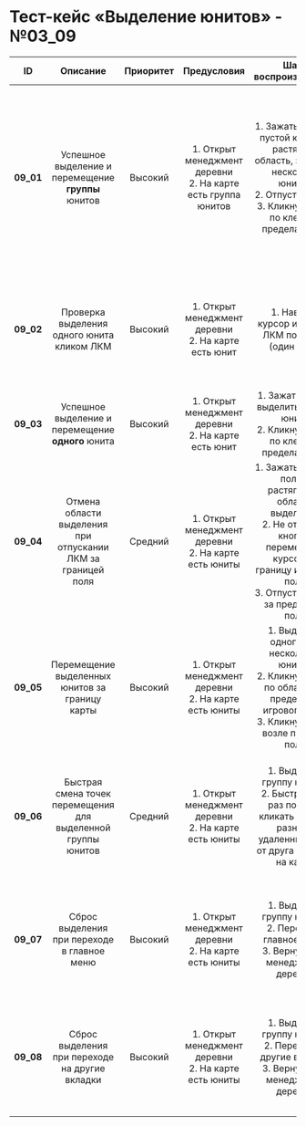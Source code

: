 # Тест-кейс «Выделение юнитов» - №03_09

| **ID** | **Описание** | **Приоритет** | **Предусловия** | **Шаги воспроизведения** | **Ожидаемый результат** |
| :-: | :-: | :-: | :-: | :-: | :-: |
| **09_01** | Успешное выделение и перемещение **группы** юнитов | Высокий | 1. Открыт менеджмент деревни<br>2. На карте есть группа юнитов | 1. Зажать ЛКМ на пустой клетке и растянуть область, захватив несколько юнитов<br>2. Отпустить ЛКМ<br>3. Кликнуть ЛКМ по клетке в пределах поля | 1. При выделении видна область<br>2. Юниты внутри области выделяются<br>3. Выделенные юниты перемещаются по клетке к указанной точке и останавливаются<br>4. Выделение с них не снимается |
| **09_02** | Проверка выделения одного юнита кликом ЛКМ | Высокий | 1. Открыт менеджмент деревни<br>2. На карте есть юнит | 1. Навести курсор и нажать ЛКМ по юниту (один клик) | 1. Юнит не выделяется<br>2. Другие юниты, если были выделены, сбрасывают выделение<br>3. Область выделения не появляется |
| **09_03** | Успешное выделение и перемещение **одного** юнита | Высокий | 1. Открыт менеджмент деревни<br>2. На карте есть юнит | 1. Зажать ЛКМ и выделить одного юнита<br>2. Кликнуть ЛКМ по клетке в пределах поля | 1. Юнит выделяется<br>2. Юнит перемещается по одной клетке к своей цели |
| **09_04** | Отмена области выделения при отпускании ЛКМ за границей поля | Средний | 1. Открыт менеджмент деревни<br>2. На карте есть юниты | 1. Зажать ЛКМ на поле и растягивать область выделения<br>2. Не отпуская кнопку, переместить курсор за границу игрового поля<br>3. Отпустить ЛКМ за пределами поля | 1. Прямоугольник выделения пропадает<br>2. Никакие юниты не выделяются<br>3. Операция выделения отменяется |
| **09_05** | Перемещение выделенных юнитов за границу карты | Высокий | 1. Открыт менеджмент деревни<br>2. На карте есть юниты | 1. Выделить одного или нескольких юнитов<br>2. Кликнуть ЛКМ по области за пределами игрового поля<br>3. Кликнуть ЛКМ возле предела поля | 1. Юниты перемещаются по одной клетке к своей цели<br>2. Юниты остаются в самой крайней точке поля |
| **09_06** | Быстрая смена точек перемещения для выделенной группы юнитов | Средний | 1. Открыт менеджмент деревни<br>2. На карте есть юниты | 1. Выделить группу юнитов<br>2. Быстро (5-7 раз подряд) кликать ЛКМ по разным, удаленным друг от друга клеткам на карте | 1. Юниты двигаются к последней указанной точке<br>2. Не происходит телепортаций, зависаний или исчезновений<br>3. Юниты движутся по одной клетке |
| **09_07** | Сброс выделения при переходе в главное меню | Высокий | 1. Открыт менеджмент деревни<br>2. На карте есть юниты | 1. Выделить группу юнитов<br>2. Перейти в главное меню<br>3. Вернуться в менеджмент деревни | 1. Выделение с юнитов снимается<br>2. Юниты отображаются в нормальном состоянии<br>3. Область выделения не активна |
| **09_08** | Сброс выделения при переходе на другие вкладки | Высокий | 1. Открыт менеджмент деревни<br>2. На карте есть юниты | 1. Выделить группу юнитов<br>2. Перейти на другие вкладки<br>3. Вернуться в менеджмент деревни | 1. Выделение с юнитов снимается<br>2. Юниты отображаются в нормальном состоянии<br>3. Область выделения не активна |
